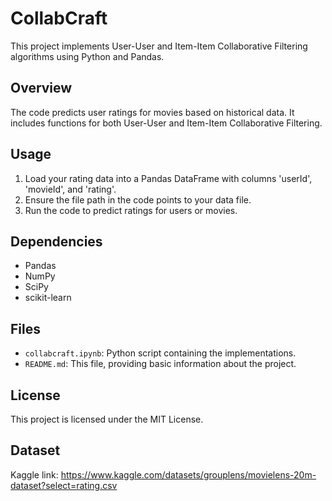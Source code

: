 # CollabCraft

This project implements User-User and Item-Item Collaborative Filtering algorithms using Python and Pandas. 

## Overview

The code predicts user ratings for movies based on historical data. It includes functions for both User-User and Item-Item Collaborative Filtering.

## Usage

1. Load your rating data into a Pandas DataFrame with columns 'userId', 'movieId', and 'rating'.
2. Ensure the file path in the code points to your data file.
3. Run the code to predict ratings for users or movies.

## Dependencies

- Pandas
- NumPy
- SciPy
- scikit-learn

## Files

- `collabcraft.ipynb`: Python script containing the implementations.
- `README.md`: This file, providing basic information about the project.

## License

This project is licensed under the MIT License.

## Dataset 

Kaggle link: https://www.kaggle.com/datasets/grouplens/movielens-20m-dataset?select=rating.csv

